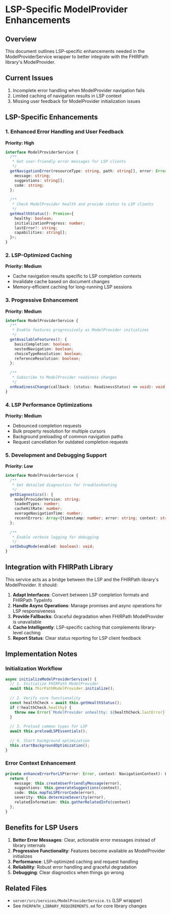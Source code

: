 # LSP-Specific ModelProvider Enhancements

## Overview
This document outlines LSP-specific enhancements needed in the ModelProviderService wrapper to better integrate with the FHIRPath library's ModelProvider.

## Current Issues
1. Incomplete error handling when ModelProvider navigation fails
2. Limited caching of navigation results in LSP context
3. Missing user feedback for ModelProvider initialization issues

## LSP-Specific Enhancements

### 1. Enhanced Error Handling and User Feedback
**Priority: High**

```typescript
interface ModelProviderService {
  /**
   * Get user-friendly error messages for LSP clients
   */
  getNavigationError(resourceType: string, path: string[], error: Error): {
    message: string;
    suggestions: string[];
    code: string;
  };
  
  /**
   * Check ModelProvider health and provide status to LSP clients
   */
  getHealthStatus(): Promise<{
    healthy: boolean;
    initializationProgress: number;
    lastError?: string;
    capabilities: string[];
  }>;
}
```

### 2. LSP-Optimized Caching
**Priority: Medium**

- Cache navigation results specific to LSP completion contexts
- Invalidate cache based on document changes
- Memory-efficient caching for long-running LSP sessions

### 3. Progressive Enhancement
**Priority: Medium**

```typescript
interface ModelProviderService {
  /**
   * Enable features progressively as ModelProvider initializes
   */
  getAvailableFeatures(): {
    basicCompletion: boolean;
    nestedNavigation: boolean;
    choiceTypeResolution: boolean;
    referenceResolution: boolean;
  };
  
  /**
   * Subscribe to ModelProvider readiness changes
   */
  onReadinessChange(callback: (status: ReadinessStatus) => void): void;
}
```

### 4. LSP Performance Optimizations
**Priority: Medium**

- Debounced completion requests
- Bulk property resolution for multiple cursors
- Background preloading of common navigation paths
- Request cancellation for outdated completion requests

### 5. Development and Debugging Support
**Priority: Low**

```typescript
interface ModelProviderService {
  /**
   * Get detailed diagnostics for troubleshooting
   */
  getDiagnostics(): {
    modelProviderVersion: string;
    loadedTypes: number;
    cacheHitRate: number;
    averageNavigationTime: number;
    recentErrors: Array<{timestamp: number; error: string; context: string}>;
  };
  
  /**
   * Enable verbose logging for debugging
   */
  setDebugMode(enabled: boolean): void;
}
```

## Integration with FHIRPath Library

This service acts as a bridge between the LSP and the FHIRPath library's ModelProvider. It should:

1. **Adapt Interfaces**: Convert between LSP completion formats and FHIRPath TypeInfo
2. **Handle Async Operations**: Manage promises and async operations for LSP responsiveness  
3. **Provide Fallbacks**: Graceful degradation when FHIRPath ModelProvider is unavailable
4. **Cache Intelligently**: LSP-specific caching that complements library-level caching
5. **Report Status**: Clear status reporting for LSP client feedback

## Implementation Notes

### Initialization Workflow
```typescript
async initializeModelProviderService() {
  // 1. Initialize FHIRPath ModelProvider
  await this.fhirPathModelProvider.initialize();
  
  // 2. Verify core functionality
  const healthCheck = await this.getHealthStatus();
  if (!healthCheck.healthy) {
    throw new Error(`ModelProvider unhealthy: ${healthCheck.lastError}`);
  }
  
  // 3. Preload common types for LSP
  await this.preloadLSPEssentials();
  
  // 4. Start background optimization
  this.startBackgroundOptimization();
}
```

### Error Context Enhancement
```typescript
private enhanceErrorForLSP(error: Error, context: NavigationContext): LSPError {
  return {
    message: this.createUserFriendlyMessage(error),
    suggestions: this.generateSuggestions(context),
    code: this.mapToLSPErrorCode(error),
    severity: this.determineSeverity(error),
    relatedInformation: this.gatherRelatedInfo(context)
  };
}
```

## Benefits for LSP Users

1. **Better Error Messages**: Clear, actionable error messages instead of library internals
2. **Progressive Functionality**: Features become available as ModelProvider initializes
3. **Performance**: LSP-optimized caching and request handling
4. **Reliability**: Robust error handling and graceful degradation
5. **Debugging**: Clear diagnostics when things go wrong

## Related Files
- `server/src/services/ModelProviderService.ts` (LSP wrapper)
- See `FHIRPATH_LIBRARY_REQUIREMENTS.md` for core library changes